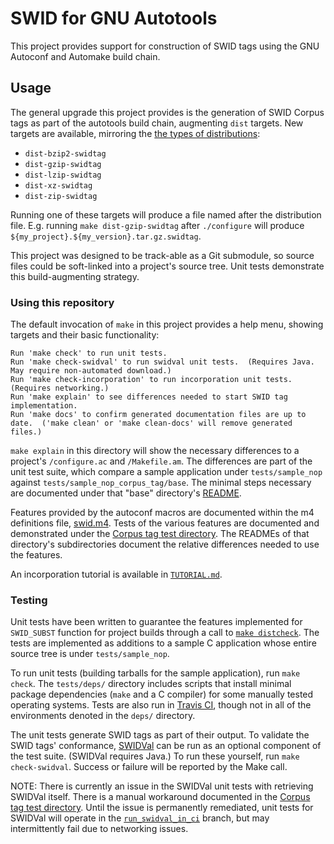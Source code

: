 # SWID for GNU Autotools

This project provides support for construction of SWID tags using the GNU Autoconf and Automake build chain.


## Usage

The general upgrade this project provides is the generation of SWID Corpus tags as part of the autotools build chain, augmenting `dist` targets.  New targets are available, mirroring the [the types of distributions](https://www.gnu.org/software/automake/manual/html_node/The-Types-of-Distributions.html):
* `dist-bzip2-swidtag`
* `dist-gzip-swidtag`
* `dist-lzip-swidtag`
* `dist-xz-swidtag`
* `dist-zip-swidtag`

Running one of these targets will produce a file named after the distribution file.  E.g. running `make dist-gzip-swidtag` after `./configure` will produce `${my_project}.${my_version}.tar.gz.swidtag`.

This project was designed to be track-able as a Git submodule, so source files could be soft-linked into a project's source tree.  Unit tests demonstrate this build-augmenting strategy.


### Using this repository

The default invocation of `make` in this project provides a help menu, showing targets and their basic functionality:

```
Run 'make check' to run unit tests.
Run 'make check-swidval' to run swidval unit tests.  (Requires Java.  May require non-automated download.)
Run 'make check-incorporation' to run incorporation unit tests.  (Requires networking.)
Run 'make explain' to see differences needed to start SWID tag implementation.
Run 'make docs' to confirm generated documentation files are up to date.  ('make clean' or 'make clean-docs' will remove generated files.)
```

`make explain` in this directory will show the necessary differences to a project's `/configure.ac` and `/Makefile.am`.  The differences are part of the unit test suite, which compare a sample application under `tests/sample_nop` against `tests/sample_nop_corpus_tag/base`.  The minimal steps necessary are documented under that "base" directory's [README](tests/sample_nop_corpus_tag/base/README).

Features provided by the autoconf macros are documented within the m4 definitions file, [swid.m4](m4/swid.m4).  Tests of the various features are documented and demonstrated under the [Corpus tag test directory](tests/sample_nop_corpus_tag).  The READMEs of that directory's subdirectories document the relative differences needed to use the features.

An incorporation tutorial is available in [`TUTORIAL.md`](TUTORIAL.md).


### Testing

Unit tests have been written to guarantee the features implemented for `SWID_SUBST` function for project builds through a call to [`make distcheck`](https://www.gnu.org/software/automake/manual/html_node/Checking-the-Distribution.html).  The tests are implemented as additions to a sample C application whose entire source tree is under `tests/sample_nop`.

To run unit tests (building tarballs for the sample application), run `make check`.  The `tests/deps/` directory includes scripts that install minimal package dependencies (`make` and a C compiler) for some manually tested operating systems.  Tests are also run in [Travis CI](https://travis-ci.com/usnistgov/swid-autotools), though not in all of the environments denoted in the `deps/` directory.

The unit tests generate SWID tags as part of their output.  To validate the SWID tags' conformance, [SWIDVal](https://csrc.nist.gov/Projects/Software-Identification-SWID/resources) can be run as an optional component of the test suite.  (SWIDVal requires Java.)  To run these yourself, run `make check-swidval`.  Success or failure will be reported by the Make call.

NOTE: There is currently an issue in the SWIDVal unit tests with retrieving SWIDVal itself.  There is a manual workaround documented in the [Corpus tag test directory](tests/sample_nop_corpus_tag#running-swidval).  Until the issue is permanently remediated, unit tests for SWIDVal will operate in the [`run_swidval_in_ci`](https://github.com/usnistgov/swid-autotools/tree/run_swidval_in_ci) branch, but may intermittently fail due to networking issues.

